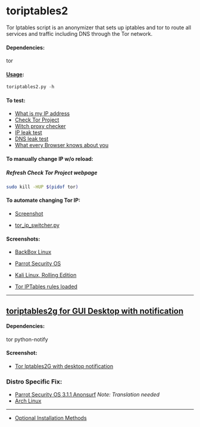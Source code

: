 # toriptables2

Tor Iptables script is an anonymizer that sets up iptables and tor to route all services and traffic including DNS through the Tor network.

#### Dependencies:
tor

#### [Usage](https://github.com/ruped24/toriptables2/wiki/Optional-installation-methods-for-toriptables2.py#executing-toriptables2py-as-a-standalone-executable):
```python
toriptables2.py -h
```
#### To test:
* [What is my IP address](http://whatismyipaddress.com)
* [Check Tor Project](https://check.torproject.org)
* [Witch proxy checker](http://witch.valdikss.org.ru)
* [IP leak test](http://www.doileak.com/)
* [DNS leak test](http://dnsleaktest.com)
* [What every Browser knows about you](http://webkay.robinlinus.com/)


#### To manually change IP w/o reload:
##### Refresh Check Tor Project webpage
```bash
sudo kill -HUP $(pidof tor)
```
#### To automate changing Tor IP:
* [Screenshot](https://drive.google.com/open?id=0B79r4wTVj-CZOGJadlBtWWxPWFk)

* [tor_ip_switcher.py](https://github.com/ruped24/tor_ip_switcher#tor_ip_switcher)

#### Screenshots:
* [BackBox Linux](https://drive.google.com/open?id=0B79r4wTVj-CZQ1ZBeG0xdHFiN0k)

* [Parrot Security OS](http://bit.ly/2b6IjNP)

* [Kali Linux, Rolling Edition](http://bit.ly/1otCXOn)

* [Tor IPTables rules loaded](http://bit.ly/1NjmDLn)

---
## [toriptables2g for GUI Desktop with notification](https://bitbucket.org/ruped24/toriptables2g/src)
#### Dependencies:
tor python-notify

#### Screenshot:
* [Tor Iptables2G with desktop notification](http://bit.ly/2bJO9WA)


### Distro Specific Fix:
* [Parrot Security OS 3.1.1 Anonsurf](https://www.inforge.net/xi/threads/parrot-security-os-3-1-1-anonsurf-fix-tor-by-vap0r.457379/) *Note: Translation needed*
* [Arch Linux](https://github.com/ruped24/toriptables2/pull/5/files) 


---
* [Optional Installation Methods](https://github.com/ruped24/toriptables2/wiki/Optional-Installation-methods-for-toriptables2.py)
